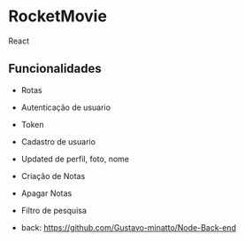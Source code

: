 # RocketMovie

React 
## Funcionalidades

- Rotas
- Autenticação de usuario
- Token
- Cadastro de usuario
- Updated de perfil, foto, nome 
- Criação de Notas
- Apagar Notas
- Filtro de pesquisa

- back: https://github.com/Gustavo-minatto/Node-Back-end
